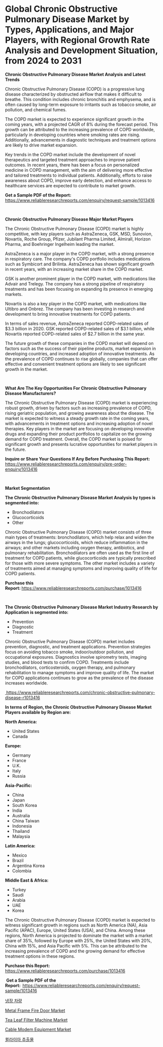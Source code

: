 <p><h1>Global Chronic Obstructive Pulmonary Disease Market by Types, Applications, and Major Players, with Regional Growth Rate Analysis and Development Situation, from 2024 to 2031</h1></p><p><strong>Chronic Obstructive Pulmonary Disease Market Analysis and Latest Trends</strong></p>
<p><p>Chronic Obstructive Pulmonary Disease (COPD) is a progressive lung disease characterized by obstructed airflow that makes it difficult to breathe. This condition includes chronic bronchitis and emphysema, and is often caused by long-term exposure to irritants such as tobacco smoke, air pollution, and chemical fumes.</p><p>The COPD market is expected to experience significant growth in the coming years, with a projected CAGR of 8% during the forecast period. This growth can be attributed to the increasing prevalence of COPD worldwide, particularly in developing countries where smoking rates are rising. Additionally, advancements in diagnostic techniques and treatment options are likely to drive market expansion.</p><p>Key trends in the COPD market include the development of novel therapeutics and targeted treatment approaches to improve patient outcomes. In recent years, there has been a focus on personalized medicine in COPD management, with the aim of delivering more effective and tailored treatments to individual patients. Additionally, efforts to raise awareness about COPD, improve early detection, and enhance access to healthcare services are expected to contribute to market growth.</p></p>
<p><strong>Get a Sample PDF of the Report:&nbsp;</strong> <a href="https://www.reliableresearchreports.com/enquiry/request-sample/1013416">https://www.reliableresearchreports.com/enquiry/request-sample/1013416</a></p>
<p>&nbsp;</p>
<p><strong>Chronic Obstructive Pulmonary Disease Major Market Players</strong></p>
<p><p>The Chronic Obstructive Pulmonary Disease (COPD) market is highly competitive, with key players such as AstraZeneca, GSK, MSD, Sunovion, Novartis, Roche Group, Pfizer, Jubilant Pharma Limited, Almirall, Horizon Pharma, and Boehringer Ingelheim leading the market.</p><p>AstraZeneca is a major player in the COPD market, with a strong presence in respiratory care. The company's COPD portfolio includes medications such as Symbicort and Brilinta. AstraZeneca has shown significant growth in recent years, with an increasing market share in the COPD market.</p><p>GSK is another prominent player in the COPD market, with medications like Advair and Trelegy. The company has a strong pipeline of respiratory treatments and has been focusing on expanding its presence in emerging markets.</p><p>Novartis is also a key player in the COPD market, with medications like Ultibro and Onbrez. The company has been investing in research and development to bring innovative treatments for COPD patients.</p><p>In terms of sales revenue, AstraZeneca reported COPD-related sales of $3.3 billion in 2020. GSK reported COPD-related sales of $3.1 billion, while Novartis reported COPD-related sales of $2.7 billion in the same year.</p><p>The future growth of these companies in the COPD market will depend on factors such as the success of their pipeline products, market expansion in developing countries, and increased adoption of innovative treatments. As the prevalence of COPD continues to rise globally, companies that can offer effective and convenient treatment options are likely to see significant growth in the market.</p></p>
<p>&nbsp;</p>
<p><strong>What Are The Key Opportunities For Chronic Obstructive Pulmonary Disease Manufacturers?</strong></p>
<p><p>The Chronic Obstructive Pulmonary Disease (COPD) market is experiencing robust growth, driven by factors such as increasing prevalence of COPD, rising geriatric population, and growing awareness about the disease. The market is expected to witness a steady growth rate in the coming years, with advancements in treatment options and increasing adoption of novel therapies. Key players in the market are focusing on developing innovative drugs and expanding their product portfolios to capitalize on the growing demand for COPD treatment. Overall, the COPD market is poised for significant growth and presents lucrative opportunities for market players in the future.</p></p>
<p><strong>Inquire or Share Your Questions If Any Before Purchasing This Report:</strong> <a href="https://www.reliableresearchreports.com/enquiry/pre-order-enquiry/1013416">https://www.reliableresearchreports.com/enquiry/pre-order-enquiry/1013416</a></p>
<p>&nbsp;</p>
<p><strong>Market Segmentation</strong></p>
<p><strong>The Chronic Obstructive Pulmonary Disease Market Analysis by types is segmented into:</strong></p>
<p><ul><li>Bronchodilators</li><li>Glucocorticoids</li><li>Other</li></ul></p>
<p><p>Chronic Obstructive Pulmonary Disease (COPD) market consists of three main types of treatments: bronchodilators, which help relax and widen the airways in the lungs; glucocorticoids, which reduce inflammation in the airways; and other markets including oxygen therapy, antibiotics, and pulmonary rehabilitation. Bronchodilators are often used as the first line of treatment for COPD patients, while glucocorticoids are typically prescribed for those with more severe symptoms. The other market includes a variety of treatments aimed at managing symptoms and improving quality of life for COPD patients.</p></p>
<p><strong>Purchase this Report:&nbsp;</strong><a href="https://www.reliableresearchreports.com/purchase/1013416">https://www.reliableresearchreports.com/purchase/1013416</a></p>
<p>&nbsp;</p>
<p><strong>The Chronic Obstructive Pulmonary Disease Market Industry Research by Application is segmented into:</strong></p>
<p><ul><li>Prevention</li><li>Diagnostic</li><li>Treatment</li></ul></p>
<p><p>Chronic Obstructive Pulmonary Disease (COPD) market includes prevention, diagnostic, and treatment applications. Prevention strategies focus on avoiding tobacco smoke, indoor/outdoor pollution, and occupational exposures. Diagnostics involve spirometry tests, imaging studies, and blood tests to confirm COPD. Treatments include bronchodilators, corticosteroids, oxygen therapy, and pulmonary rehabilitation to manage symptoms and improve quality of life. The market for COPD applications continues to grow as the prevalence of the disease increases worldwide.</p></p>
<p><a href="https://www.reliableresearchreports.com/chronic-obstructive-pulmonary-disease-r1013416">&nbsp;https://www.reliableresearchreports.com/chronic-obstructive-pulmonary-disease-r1013416</a></p>
<p><strong>In terms of Region, the Chronic Obstructive Pulmonary Disease Market Players available by Region are:</strong></p>
<p>
    <p> <strong> North America: </strong>
        <ul>
            <li>United States</li>
            <li>Canada</li>
        </ul>
        </p> 
    <p> <strong> Europe: </strong>
        <ul>
            <li>Germany</li>
            <li>France</li>
            <li>U.K.</li>
            <li>Italy</li>
            <li>Russia</li>
        </ul>
        </p> 
    <p> <strong> Asia-Pacific: </strong>
        <ul>
            <li>China</li>
            <li>Japan</li>
            <li>South Korea</li>
            <li>India</li>
            <li>Australia</li>
            <li>China Taiwan</li>
            <li>Indonesia</li>
            <li>Thailand</li>
            <li>Malaysia</li>
        </ul>
        </p> 
    <p> <strong> Latin America: </strong>
        <ul>
            <li>Mexico</li>
            <li>Brazil</li>
            <li>Argentina Korea</li>
            <li>Colombia</li>
        </ul>
        </p> 
    <p> <strong> Middle East & Africa: </strong>
        <ul>
            <li>Turkey</li>
            <li>Saudi</li>
            <li>Arabia</li>
            <li>UAE</li>
            <li>Korea</li>
        </ul>
    </p>
    </p>
<p><p>The Chronic Obstructive Pulmonary Disease (COPD) market is expected to witness significant growth in regions such as North America (NA), Asia Pacific (APAC), Europe, United States (USA), and China. Among these regions, North America is projected to dominate the market with a market share of 35%, followed by Europe with 25%, the United States with 20%, China with 15%, and Asia Pacific with 5%. This can be attributed to the increasing prevalence of COPD and the growing demand for effective treatment options in these regions.</p></p>
<p><strong>Purchase this Report: </strong><a href="https://www.reliableresearchreports.com/purchase/1013416">https://www.reliableresearchreports.com/purchase/1013416</a></p>
<p>&nbsp;<strong>Get a Sample PDF of the Report:&nbsp;&nbsp;</strong><a href="https://www.reliableresearchreports.com/enquiry/request-sample/1013416">https://www.reliableresearchreports.com/enquiry/request-sample/1013416</a></p>
<p><strong></strong></p>
<p><p><a href="https://github.com/durgin521/Market-Research-Report-List-1/blob/main/921441951707.md">냉장 차량</a></p><p><a href="https://www.linkedin.com/pulse/metal-frame-fire-door-market-report-reveals-latest-trends-growth-7qonf">Metal Frame Fire Door Market</a></p><p><a href="https://www.linkedin.com/pulse/tea-leaf-filter-machine-market-outlook-industry-overview-wiwvf">Tea Leaf Filter Machine Market</a></p><p><a href="https://github.com/seekum/Market-Research-Report-List-2/blob/main/cable-modem-equipment-market.md">Cable Modem Equipment Market</a></p><p><a href="https://github.com/novabrown3/Market-Research-Report-List-1/blob/main/929964851706.md">퀼라이아 추출물</a></p></p>